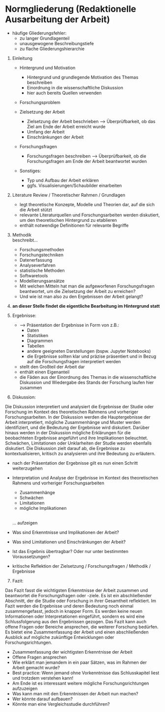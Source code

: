 # Normgliederung (Redaktionelle Ausarbeitung der Arbeit)

- häufige Gliederungsfehler:
  - zu langer Grundlagenteil
  - unausgewogene Beschreibungstiefe
  - zu flache Gliederungshierarchie
  

1. Einleitung
        
    - Hintergrund und Motivation
        
        - Hintergrund und grundlegende Motivation des Themas beschreiben
        - Einordnung in die wissenschaftliche Diskussion
        - hier auch bereits Quellen verwenden
        
    - Forschungsproblem
        
    - Zielsetzung der Arbeit
        
        - Zielsetzung der Arbeit beschrieben --> Überprüfbarkeit, ob das Ziel am Ende der Arbeit erreicht wurde
        - Umfang der Arbeit
        - Einschränkungen der Arbeit
        
    - Forschungsfragen
    
        - Forschungsfragen beschreiben --> Überprüfbarkeit, ob die Forschungsfragen am Ende der Arbeit beantwortet wurden
        
    - Sonstiges:
    
        - Typ und Aufbau der Arbeit erklären
        - ggfs. Visualisierungen/Schaubilder einarbeiten
    
2. Literature Review / Theoretischer Rahmen / Grundlagen
    
    - legt theoretische Konzepte, Modelle und Theorien dar, auf die sich die Arbeit stützt
    - relevante Literaturquellen und Forschungsarbeiten werden diskutiert, um den theoretischen Hintergrund zu etablieren
    - enthält notwendige Definitionen für relevante Begriffe
    
3. Methodik
   <br>beschreibt...
    
    - Forschungsmethoden
    - Forschungstechniken
    - Datenerfassung
    - Analyseverfahren
    - statistische Methoden
    - Softwaretools
    - Modellierungsansätze 
    - Mit welchen Mitteln hat man die aufgeworfenen Forschungsfragen beantwortet, um die Zielsetzung der Arbeit zu erreichen? 
    - Und wie ist man also zu den Ergebnissen der Arbeit gelangt?
    
4. **an dieser Stelle findet die eigentliche Bearbeitung im Hintergrund statt**

5. Ergebnisse:
    
    - --> Präsentation der Ergebnisse in Form von z.B.:
        - Daten
        - Statistiken
        - Diagrammen
        - Tabellen
        - andere geeigneten Darstellungen (bspw. Jupyter Notebooks)
        - die Ergebnisse sollten klar und präzise präsentiert und in Bezug auf die Forschungsfragen interpretiert werden
    - stellt den Großteil der Arbeit dar
    - enthält einen Eigenanteil
    - die Fäden aus der Einordnung des Themas in die wissenschaftliche Diskussion und Wiedergabe des Stands der Forschung laufen hier zusammen
    
6. Diskussion:

Die Diskussion interpretiert und analysiert die Ergebnisse der Studie oder Forschung im Kontext des theoretischen Rahmens und vorheriger Forschungsarbeiten. In der Diskussion werden die Hauptergebnisse der Arbeit interpretiert, mögliche Zusammenhänge und Muster werden identifiziert, und die Bedeutung der Ergebnisse wird diskutiert. Darüber hinaus werden in der Diskussion mögliche Erklärungen für die beobachteten Ergebnisse angeführt und ihre Implikationen beleuchtet. Schwächen, Limitationen oder Unklarheiten der Studie werden ebenfalls diskutiert. Die Diskussion zielt darauf ab, die Ergebnisse zu kontextualisieren, kritisch zu analysieren und ihre Bedeutung zu erläutern.

  - nach der Präsentation der Ergebnisse gilt es nun einen Schritt weiterzugehen
  - Interpretation und Analyse der Ergebnisse im Kontext des theoretischen Rahmens und vorheriger Forschungsarbeiten
    - Zusammenhänge
    - Schwächen
    - Limitationen
    - mögliche Implikationen
    
    <br>... aufzeigen

  - Was sind Erkenntnisse und Implikationen der Arbeit?
  - Was sind Limitationen und Einschränkungen der Arbeit?
  - Ist das Ergebnis übertragbar? Oder nur unter bestimmten Voraussetzungen?
  - kritische Reflektion der Zielsetzung / Forschungsfragen / Methodik / Ergebnisse

7. Fazit:

Das Fazit fasst die wichtigsten Erkenntnisse der Arbeit zusammen und beantwortet die Forschungsfragen oder -ziele. Es ist ein abschließender Abschnitt, der die Studie oder Forschung in ihrer Gesamtheit reflektiert. Im Fazit werden die Ergebnisse und deren Bedeutung noch einmal zusammengefasst, jedoch in knapper Form. Es werden keine neuen Informationen oder Interpretationen eingeführt, sondern es wird eine Schlussfolgerung aus den Ergebnissen gezogen. Das Fazit kann auch offene Fragen oder Bereiche ansprechen, die weiterer Forschung bedürfen. Es bietet eine Zusammenfassung der Arbeit und einen abschließenden Ausblick auf mögliche zukünftige Entwicklungen oder Forschungsrichtungen.

  - Zusammenfassung der wichtigsten Erkenntnisse der Arbeit
  - Offene Fragen ansprechen
  - Wie erklärt man jemandem in ein paar Sätzen, was im Rahmen der Arbeit gemacht wurde?
  - Best practice: Wenn jemand ohne Vorkenntnisse das Schlusskapitel liest und trotzdem verstehen kann!
  - Am Ende ist es interessant weitere mögliche Forschungsrichtungen aufzuzeigen
  - Was kann man mit den Erkenntnissen der Arbeit nun machen?
  - Wer könnte darauf aufbauen?
  - Könnte man eine Vergleichsstudie durchführen?
